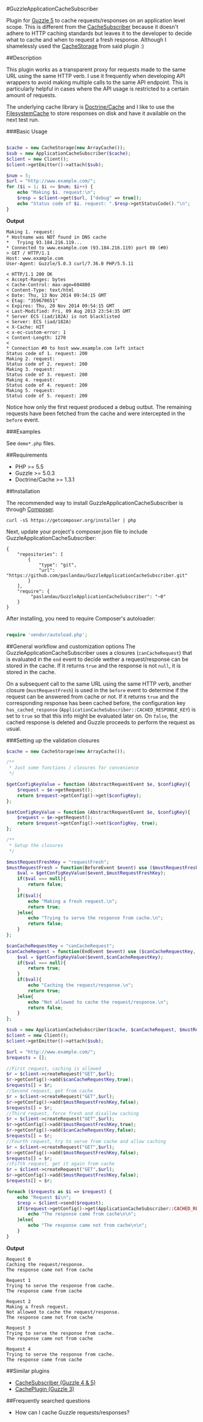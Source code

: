 #GuzzleApplicationCacheSubscriber

Plugin for [Guzzle 5](https://github.com/scripts/guzzle) to cache requests/responses on an application level scope. 
This is different from the [CacheSubscriber](https://github.com/guzzle/cache-subscriber) because it doesn't adhere to HTTP caching standards
but leaves it to the developer to decide what to cache and when to request a fresh response. Although I shamelessly used the 
[CacheStorage](https://github.com/guzzle/cache-subscriber/blob/0.1.0/src/CacheStorage.php) from said plugin :)

##Description

This plugin works as a transparent proxy for requests made to the same URL using the same HTTP verb. I use it frequently when developing 
API wrappers to avoid making multiple calls to the same API endpoint. This is particularly helpful in cases where the 
API usage is restricted to a certain amount of requests. 

The underlying cache library is [Doctrine/Cache](https://github.com/doctrine/cache) and I like to use the
[FilesystemCache](https://github.com/doctrine/cache/blob/v1.3.1/lib/Doctrine/Common/Cache/FilesystemCache.php) to store responses on disk
and have it available on the next test run.

###Basic Usage
```php

$cache = new CacheStorage(new ArrayCache());
$sub = new ApplicationCacheSubscriber($cache);
$client = new Client();
$client->getEmitter()->attach($sub);

$num = 5;
$url = "http://www.example.com/";
for ($i = 1; $i <= $num; $i++) {
    echo "Making $i. request:\n";
    $resp = $client->get($url, ["debug" => true]);
    echo "Status code of $i. request: ".$resp->getStatusCode()."\n";
}
```

**Output**

    Making 1. request:
    * Hostname was NOT found in DNS cache
    *   Trying 93.184.216.119...
    * Connected to www.example.com (93.184.216.119) port 80 (#0)
    > GET / HTTP/1.1
    Host: www.example.com
    User-Agent: Guzzle/5.0.3 curl/7.36.0 PHP/5.5.11
    
    < HTTP/1.1 200 OK
    < Accept-Ranges: bytes
    < Cache-Control: max-age=604800
    < Content-Type: text/html
    < Date: Thu, 13 Nov 2014 09:54:15 GMT
    < Etag: "359670651"
    < Expires: Thu, 20 Nov 2014 09:54:15 GMT
    < Last-Modified: Fri, 09 Aug 2013 23:54:35 GMT
    * Server ECS (iad/182A) is not blacklisted
    < Server: ECS (iad/182A)
    < X-Cache: HIT
    < x-ec-custom-error: 1
    < Content-Length: 1270
    < 
    * Connection #0 to host www.example.com left intact
    Status code of 1. request: 200
    Making 2. request:
    Status code of 2. request: 200
    Making 3. request:
    Status code of 3. request: 200
    Making 4. request:
    Status code of 4. request: 200
    Making 5. request:
    Status code of 5. request: 200

Notice how only the first request produced a debug outbut. The remaining requests have been fetched from 
the cache and were intercepted in the `before` event.

###Examples

See `demo*.php` files.

##Requirements

- PHP >= 5.5
- Guzzle >= 5.0.3
- Doctrine/Cache >= 1.3.1

##Installation

The recommended way to install GuzzleApplicationCacheSubscriber is through [Composer](http://getcomposer.org/).

    curl -sS https://getcomposer.org/installer | php

Next, update your project's composer.json file to include GuzzleApplicationCacheSubscriber:

    {
        "repositories": [
            {
                "type": "git",
                "url": "https://github.com/paslandau/GuzzleApplicationCacheSubscriber.git"
            }
        ],
        "require": {
             "paslandau/GuzzleApplicationCacheSubscriber": "~0"
        }
    }

After installing, you need to require Composer's autoloader:
```php

require 'vendor/autoload.php';
```

##General workflow and customization options
The GuzzleApplicationCacheSubscriber uses a closures (`canCacheRequest`) that is evaluated in the `end` event
to decide wether a request/response can be stored in the cache. If it returns `true` and the response is not `null`,
it is stored in the cache.

On a subsequent call to the same URL using the same HTTP verb, another closure (`mustRequestFresh`) is used in the `before` event to determine
if the request can be answered from cache or not. If it returns `true` and the corresponding response has been cached before,
the configuration key `has_cached_response` (`ApplicationCacheSubscriber::CACHED_RESPONSE_KEY`) is set to `true` so that
this info might be evaluated later on. On `false`, the cached response is deleted and Guzzle proceeds to perform the request as usual.

###Setting up the validation closures

```php
$cache = new CacheStorage(new ArrayCache());

/**
 * Just some functions / closures for convenience
 */

$getConfigKeyValue = function (AbstractRequestEvent $e, $configKey){
    $request = $e->getRequest();
    return $request->getConfig()->get($configKey);
};

$setConfigKeyValue = function (AbstractRequestEvent $e, $configKey){
    $request = $e->getRequest();
    return $request->getConfig()->set($configKey, true);
};

/**
 * Setup the closures
 */

$mustRequestFreshKey = "requestFresh";
$mustRequestFresh = function(BeforeEvent $event) use ($mustRequestFreshKey, $getConfigKeyValue){
    $val = $getConfigKeyValue($event,$mustRequestFreshKey);
    if($val === null){
        return false;
    }
    if($val){
        echo "Making a fresh request.\n";
        return true;
    }else{
        echo "Trying to serve the response from cache.\n";
        return false;
    }
};

$canCacheRequestKey = "canCacheRequest";
$canCacheRequest = function(EndEvent $event) use ($canCacheRequestKey, $getConfigKeyValue){
    $val = $getConfigKeyValue($event,$canCacheRequestKey);
    if($val === null){
        return true;
    }
    if($val){
        echo "Caching the request/response.\n";
        return true;
    }else{
        echo "Not allowed to cache the request/response.\n";
        return false;
    }
};

$sub = new ApplicationCacheSubscriber($cache, $canCacheRequest, $mustRequestFresh);
$client = new Client();
$client->getEmitter()->attach($sub);

$url = "http://www.example.com/";
$requests = [];

//First request, caching is allowed
$r = $client->createRequest("GET",$url);
$r->getConfig()->add($canCacheRequestKey,true);
$requests[] = $r;
//Second request, get from cache
$r = $client->createRequest("GET",$url);
$r->getConfig()->add($mustRequestFreshKey,false);
$requests[] = $r;
//Third request, force fresh and disallow caching
$r = $client->createRequest("GET",$url);
$r->getConfig()->add($mustRequestFreshKey,true);
$r->getConfig()->add($canCacheRequestKey,false);
$requests[] = $r;
//Fourth request, try to serve from cache and allow caching
$r = $client->createRequest("GET",$url);
$r->getConfig()->add($mustRequestFreshKey,false);
$requests[] = $r;
//Fifth request, get it again from cache
$r = $client->createRequest("GET",$url);
$r->getConfig()->add($mustRequestFreshKey,false);
$requests[] = $r;

foreach ($requests as $i => $request) {
    echo "Request $i\n";
    $resp = $client->send($request);
    if($request->getConfig()->get(ApplicationCacheSubscriber::CACHED_RESPONSE_KEY)) {
        echo "The response came from cache\n\n";
    }else{
        echo "The response came not from cache\n\n";
    }
}
```

**Output**

    Request 0
    Caching the request/response.
    The response came not from cache
    
    Request 1
    Trying to serve the response from cache.
    The response came from cache
    
    Request 2
    Making a fresh request.
    Not allowed to cache the request/response.
    The response came not from cache
    
    Request 3
    Trying to serve the response from cache.
    The response came not from cache
    
    Request 4
    Trying to serve the response from cache.
    The response came from cache
    
##Similar plugins

- [CacheSubscriber (Guzzle 4 & 5)](https://github.com/guzzle/cache-subscriber)
- [CachePlugin (Guzzle 3)](https://github.com/guzzle/plugin-cache/)

##Frequently searched questions

- How can I cache Guzzle requests/responses?